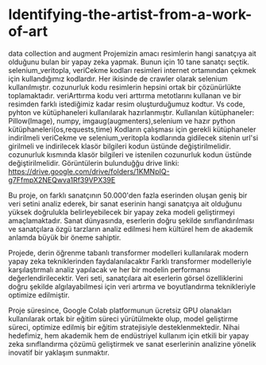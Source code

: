 # Identifying-the-artist-from-a-work-of-art
data collection and augment
Projemizin amacı resimlerin hangi sanatçıya ait olduğunu bulan bir yapay zeka yapmak.
Bunun için 10 tane sanatçı seçtik.
selenium_veritopla, veriCekme kodları resimleri internet ortamından çekmek için kullandığımız kodlardır.
Her ikisinde de crawler olarak selenium kullanılmıştır.
cozunurluk kodu resimlerin hepsini ortak bir çözünürlükte toplamaktadır.
veriArttırma kodu veri arttırma metotlarını kullanan ve bir resimden farklı istediğimiz kadar resim oluşturduğumuz kodtur. 
Vs code, pyhton ve kütüphaneleri kullanılarak hazırlanmıştır.
Kullanılan kütüphaneler: Pillow(Image), numpy, imgaug(augmenters),selenium ve hazır python kütüphaneleri(os,requests,time)
Kodların çalışması için gerekli kütüphaneler indirilmeli
veriCekme ve selenium_veritopla kodlarında gidilecek sitenin url'si girilmeli ve indirilecek klasör bilgileri kodun üstünde değiştirilmelidir. 
cozunurluk kısmında klasör bilgileri ve istenilen cozunurluk kodun üstünde değiştirilmelidir.
Görüntülerin bulunduğğu drive linki:
https://drive.google.com/drive/folders/1KMNpIQ-g7FfmpX2NEQwva1Rf39VPX39E

Bu proje, on farklı sanatçının 50.000'den fazla eserinden oluşan geniş bir veri setini analiz ederek, bir sanat eserinin hangi sanatçıya ait olduğunu yüksek doğrulukla belirleyebilecek bir yapay zeka modeli geliştirmeyi amaçlamaktadır. 
Sanat dünyasında, eserlerin doğru şekilde sınıflandırılması ve sanatçılara özgü tarzların analiz edilmesi hem kültürel hem de akademik anlamda büyük bir öneme sahiptir. 

Projede, derin öğrenme tabanlı transformer modelleri kullanılarak modern yapay zeka tekniklerinden faydalanılacaktır Farklı transformer modelleriyle karşılaştırmalı analiz yapılacak ve her bir modelin performansı değerlendirilecektir. 
Veri seti, sanatçılara ait eserlerin görsel özelliklerini doğru şekilde algılayabilmesi için veri artırma ve boyutlandırma teknikleriyle optimize edilmiştir. 

Proje süresince, Google Colab platformunun ücretsiz GPU olanakları kullanılarak ortak bir eğitim süreci yürütülmekte olup, model geliştirme süreci, optimize edilmiş bir eğitim stratejisiyle desteklenmektedir. 
Nihai hedefimiz, hem akademik hem de endüstriyel kullanım için etkili bir yapay zeka sınıflandırma çözümü geliştirmek ve sanat eserlerinin analizine yönelik inovatif bir yaklaşım sunmaktır. 
